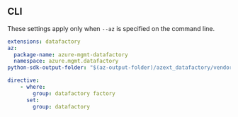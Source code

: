 ## CLI

These settings apply only when `--az` is specified on the command line.

``` yaml $(az)
extensions: datafactory
az:
  package-name: azure-mgmt-datafactory
  namespace: azure.mgmt.datafactory
python-sdk-output-folder: "$(az-output-folder)/azext_datafactory/vendored_sdks/datafactory"

directive:
    - where:
        group: datafactory factory
      set:
        group: datafactory

```
